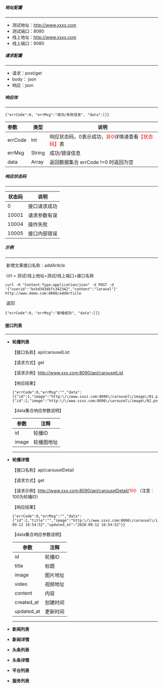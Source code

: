 ##### 地址配置

----

* 测试地址：http://www.xxxx.com
* 测试端口：8080
* 线上地址：http://www.xxxx.com
* 线上端口：9080

##### 请求配置

----

* 请求：post/get
* body： json
* 响应：json

##### 响应体

----

```shell
{"errCode":0, "errMsg":"成功/失败信息", "data":[]}
```

| 参数    | 类型   | 说明                                                         |
| :------ | ------ | ------------------------------------------------------------ |
| errCode | Int    | 响应状态码，0表示成功，<font style='color:red'>非0</font>详情请查看<font color="red">【状态码】</font>表 |
| errMsg  | String | 成功/错误信息                                                |
| data    | Array  | 返回数据集合 errCode !=0 时返回为空                          |

##### 响应状态码

----

| 状态码 | 说明         |
| ------ | ------------ |
| 0      | 接口请求成功 |
| 10001  | 请求参数有误 |
| 10004  | 操作失败     |
| 10005  | 接口内部错误 |

##### 示例

----

​    新增文章接口名称：addAritcle

​    Url = 测试/线上地址+测试/线上端口+接口名称

```shell
curl -H "Content-Type:application/json" -X POST -d '{"userid":"bskd343dkfs342342","content":"laravel"}' http://www.demo.com:8080/addArticle
```

​    返回

```shell
{"errCode":0, "errMsg":"新增成功", "data":[]}
```

##### 

#### **接口列表**

----

- **轮播列表**

  【接口名称】api/carouselList

  【请求方式】get

  【请求示例】http://www.xxx.com:8090/api/carouselList

  【响应结果】

  ```shell
  {"errCode":0,"errMsg":"","data":[{"id":1,"image":"http:\/\/www.ssxz.com:8096\/carousel\/image\/01.png"},{"id":2,"image":"http:\/\/www.ssxz.com:8096\/carousel\/image\/02.png"}]}
  ```

  【data集合响应参数说明】

  | 参数  | 注释       |
  | ----- | ---------- |
  | id    | 轮播ID     |
  | image | 轮播图地址 |

  ----

- **轮播详情**

  【接口名称】api/carouselDetail

  【请求方式】get

  【请求示例】http://www.xxx.com:8090/api/carouselDetail/<font style="color:red">100</font> （注意：100为轮播ID）

  【响应结果】

  ```shell
  {"errCode":0,"errMsg":"","data":{"id":2,"title":"","image":"http:\/\/www.ssxz.com:8096\/carousel\/image\/02.png","video":"http:\/\/www.ssxz.com:8096\/carousel\/image\/02.mp4","content":"","created_at":"2020-09-12 16:54:52","updated_at":"2020-09-12 16:54:52"}}
  ```

  【data集合响应参数说明】

  | 参数       | 注释     |
  | ---------- | -------- |
  | id         | 轮播ID   |
  | title      | 标题     |
  | image      | 图片地址 |
  | video      | 视频地址 |
  | content    | 内容     |
  | created_at | 创建时间 |
  | updated_at | 更新时间 |

  ----

- **新闻列表**

- **新闻详情**

- **头条列表**

- **头条详情**

- **平台列表**

- **服务列表**

